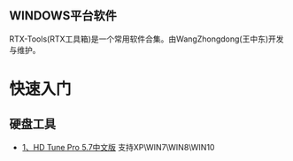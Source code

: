 ## WINDOWS平台软件

  RTX-Tools(RTX工具箱)是一个常用软件合集。由WangZhongdong(王中东)开发与维护。


# 快速入门
## 硬盘工具
* [1、HD Tune Pro 5.7中文版](http://xzc.197746.com/HDTunePro570.zip)
支持XP\WIN7\WIN8\WIN10
